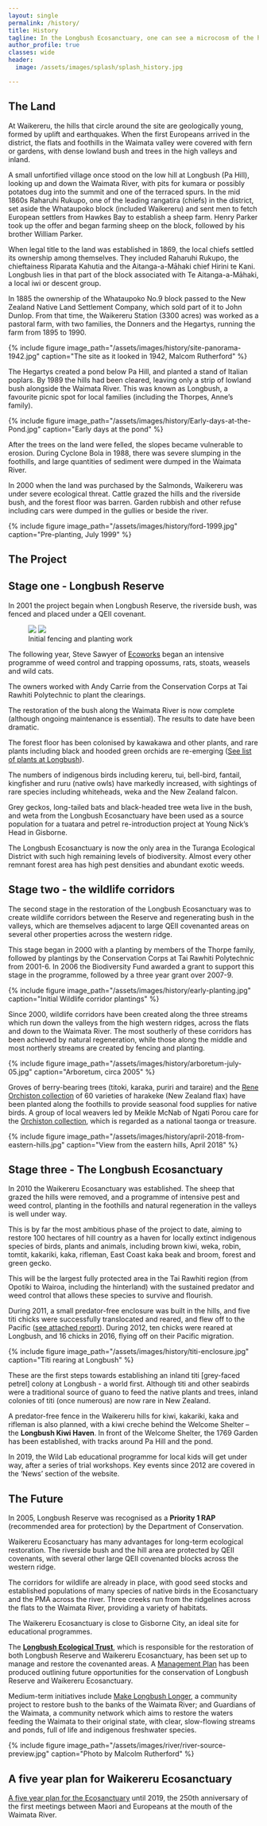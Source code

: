 ```yaml
---
layout: single
permalink: /history/
title: History
tagline: In the Longbush Ecosanctuary, one can see a microcosm of the history of the East Coast / Tai Rawhiti.
author_profile: true
classes: wide
header:
  image: /assets/images/splash/splash_history.jpg

---
```


## The Land

At Waikereru, the hills that circle around the site are geologically young, formed by uplift and earthquakes. When the first Europeans arrived in the district, the flats and foothills in the Waimata valley were covered with fern or gardens, with dense lowland bush and trees in the high valleys and inland.

A small unfortified village once stood on the low hill at Longbush (Pa Hill), looking up and down the Waimata River, with pits for kumara or possibly potatoes dug into the summit and one of the terraced spurs.
In the mid 1860s Raharuhi Rukupo, one of the leading rangatira (chiefs) in the district, set aside the Whataupoko block (included Waikereru) and sent men to fetch European settlers from Hawkes Bay to establish a sheep farm. Henry Parker took up the offer and began farming sheep on the block, followed by his brother William Parker.

When legal title to the land was established in 1869, the local chiefs settled its ownership among themselves. They included Raharuhi Rukupo, the chieftainess Riparata Kahutia and the Aitanga-a-Māhaki chief Hirini te Kani. Longbush lies in that part of the block associated with Te Aitanga-a-Māhaki, a local iwi or descent group.

In 1885 the ownership of the Whataupoko No.9 block passed to the New Zealand Native Land Settlement Company, which sold part of it to John Dunlop. From that time, the Waikereru Station (3300 acres) was worked as a pastoral farm, with two families, the Donners and the Hegartys, running the farm from 1895 to 1990.

{% include figure image_path="/assets/images/history/site-panorama-1942.jpg" caption="The site as it looked in 1942, Malcom Rutherford" %}

The Hegartys created a pond below Pa Hill, and planted a stand of Italian poplars. By 1989 the hills had been cleared, leaving only a strip of lowland bush alongside the Waimata River. This was known as Longbush, a favourite picnic spot for local families (including the Thorpes, Anne’s family).

{% include figure image_path="/assets/images/history/Early-days-at-the-Pond.jpg" caption="Early days at the pond" %}

After the trees on the land were felled, the slopes became vulnerable to erosion. During Cyclone Bola in 1988, there was severe slumping in the foothills, and large quantities of sediment were dumped in the Waimata River.

In 2000 when the land was purchased by the Salmonds, Waikereru was under severe ecological threat. Cattle grazed the hills and the riverside bush, and the forest floor was barren. Garden rubbish and other refuse including cars were dumped in the gullies or beside the river.

{% include figure image_path="/assets/images/history/ford-1999.jpg" caption="Pre-planting, July 1999" %}


## The Project

## Stage one - Longbush Reserve

In 2001 the project begain when Longbush Reserve, the riverside bush, was fenced and placed under a QEII covenant.

<figure class="half">
    <a href="/assets/images/history/initial-fencing-2003.jpg"><img src="/assets/images/history/initial-fencing-2003.jpg"></a>
    <a href="/assets/images/history/initial-fencing-02-2003.jpg"><img src="/assets/images/history/initial-fencing-02-2003.jpg"></a>
    <figcaption>Initial fencing and planting work</figcaption>
</figure>

The following year, Steve Sawyer of [Ecoworks](http://www.ecoworks.co.nz/) began an intensive programme of weed control and trapping opossums, rats, stoats, weasels and wild cats.

The owners worked with Andy Carrie from the Conservation Corps at Tai Rawhiti Polytechnic to plant the clearings.

The restoration of the bush along the Waimata River is now complete (although ongoing maintenance is essential). The results to date have been dramatic.

The forest floor has been colonised by kawakawa and other plants, and rare plants including black and hooded green orchids are re-emerging ([See list of plants at Longbush](/assets/documents/SpeciesList.pdf)).

The numbers of indigenous birds including kereru, tui, bell-bird, fantail, kingfisher and ruru (native owls) have markedly increased, with sightings of rare species including whiteheads, weka and the New Zealand falcon.

Grey geckos, long-tailed bats and black-headed tree weta live in the bush, and weta from the Longbush Ecosanctuary have been used as a source population for a tuatara and petrel re-introduction project at Young Nick’s Head in Gisborne.

The Longbush Ecosanctuary is now the only area in the Turanga Ecological District with such high remaining levels of biodiversity. Almost every other remnant forest area has high pest densities and abundant exotic weeds.


## Stage two - the wildlife corridors

The second stage in the restoration of the Longbush Ecosanctuary was to create wildlife corridors between the Reserve and regenerating bush in the valleys, which are themselves adjacent to large QEII covenanted areas on several other properties across the western ridge.

This stage began in 2000 with a planting by members of the Thorpe family, followed by plantings by the Conservation Corps at Tai Rawhiti Polytechnic from 2001-6. In 2006 the Biodiversity Fund awarded a grant to support this stage in the programme, followed by a three year grant over 2007-9.

{% include figure image_path="/assets/images/history/early-planting.jpg" caption="Initial Wildlife corridor plantings" %}

Since 2000, wildlife corridors have been created along the three streams which run down the valleys from the high western ridges, across the flats and down to the Waimata River. The most southerly of these corridors has been achieved by natural regeneration, while those along the middle and most northerly streams are created by fencing and planting.

{% include figure image_path="/assets/images/history/arboretum-july-05.jpg" caption="Arboretum, circa 2005" %}

Groves of berry-bearing trees (titoki, karaka, puriri and taraire) and the [Rene Orchiston collection](http://www.landcareresearch.co.nz/research/biosystematics/plants/harakeke/) of 60 varieties of harakeke (New Zealand flax) have been planted along the foothills to provide seasonal food supplies for native birds. A group of local weavers led by Meikle McNab of Ngati Porou care for the [Orchiston collection](http://www.landcareresearch.co.nz/research/biosystematics/plants/harakeke/), which is regarded as a national taonga or treasure.

{% include figure image_path="/assets/images/history/april-2018-from-eastern-hills.jpg" caption="View from the eastern hills, April 2018" %}


## Stage three - The Longbush Ecosanctuary

In 2010 the Waikereru Ecosanctuary was established. The sheep that grazed the hills were removed, and a programme of intensive pest and weed control, planting in the foothills and natural regeneration in the valleys is well under way.

This is by far the most ambitious phase of the project to date, aiming to restore 100 hectares of hill country as a haven for locally extinct indigenous species of birds, plants and animals, including brown kiwi, weka, robin, tomtit, kakariki, kaka, rifleman, East Coast kaka beak and broom, forest and green gecko.

This will be the largest fully protected area in the Tai Rawhiti region (from Opotiki to Wairoa, including the hinterland) with the sustained predator and weed control that allows these species to survive and flourish.

During 2011, a small predator-free enclosure was built in the hills, and five titi chicks were successfully translocated and reared, and flew off to the Pacific ([see attached report](/assets/documents/FirstYearTitiProjectReport.pdf)). During 2012, ten chicks were reared at Longbush, and 16 chicks in 2016, flying off on their Pacific migration.

{% include figure image_path="/assets/images/history/titi-enclosure.jpg" caption="Titi rearing at Longbush" %}

These are the first steps towards establishing an inland titi [grey-faced petrel] colony at Longbush - a world first. Although titi and other seabirds were a traditional source of guano to feed the native plants and trees, inland colonies of titi (once numerous) are now rare in New Zealand.

A predator-free fence in the Waikereru hills for kiwi, kakariki, kaka and rifleman is also planned, with a kiwi creche behind the Welcome Shelter – the **Longbush Kiwi Haven**.  In front of the Welcome Shelter, the 1769 Garden has been established, with tracks around Pa Hill and the pond.

In 2019, the Wild Lab educational programme for local kids will get under way, after a series of trial workshops. Key events since 2012 are covered in the ‘News’ section of the website.


## The Future

In 2005, Longbush Reserve was recognised as a **Priority 1 RAP** (recommended area for protection) by the Department of Conservation.

Waikereru Ecosanctuary has many advantages for long-term ecological restoration. The riverside bush and the hill area are protected by QEII covenants, with several other large QEII covenanted blocks across the western ridge.

The corridors for wildlife are already in place, with good seed stocks and established populations of many species of native birds in the Ecosanctuary and the PMA across the river. Three creeks run from the ridgelines across the flats to the Waimata River, providing a variety of habitats.

The Waikereru Ecosanctuary is close to Gisborne City, an ideal site for educational programmes. 

The **[Longbush Ecological Trust](/trust/)**, which is responsible for the restoration of both Longbush Reserve and Waikereru Ecosanctuary, has been set up to manage and restore the covenanted areas. A [Management Plan](/assets/documents/LongbushAndWaikereruManagementPlan.pdf) has been produced outlining future opportunities for the conservation of Longbush Reserve and Waikereru Ecosanctuary.

Medium-term initiatives include [Make Longbush Longer](/assets/documents/MakeLongbushLonger.pdf), a community project to restore bush to the banks of the Waimata River; and Guardians of the Waimata, a community network which aims to restore the waters feeding the Waimata to their original state, with clear, slow-flowing streams and ponds, full of life and indigenous freshwater species.

{% include figure image_path="/assets/images/river/river-source-preview.jpg" caption="Photo by Malcolm Rutherford" %}


## A five year plan for Waikereru Ecosanctuary

[A five year plan for the Ecosanctuary](/assets/documents/LongbushFiveYearPlan.pdf) until 2019, the 250th anniversary of the first meetings between Maori and Europeans at the mouth of the Waimata River.
